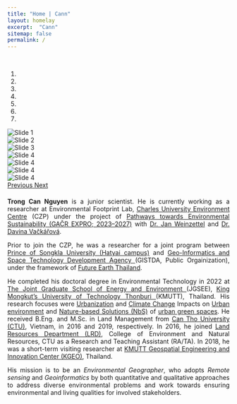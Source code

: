 ```yaml
---
title: "Home | Cann"
layout: homelay
excerpt:  "Cann"
sitemap: false
permalink: /
---
```


<br>

<div class="container-fluid">

<div markdown="0" id="myCarousel" class="carousel slide" data-ride="carousel" data-interval="2500" data-pause="hover">
<!-- Menu -->
<ol class="carousel-indicators">
<li data-target="#myCarousel" data-slide-to="0" class="active"></li>
<li data-target="#myCarousel" data-slide-to="1"></li>
<li data-target="#myCarousel" data-slide-to="2"></li>
<li data-target="#myCarousel" data-slide-to="3"></li>
<li data-target="#myCarousel" data-slide-to="4"></li>
<li data-target="#myCarousel" data-slide-to="5"></li>
<li data-target="#myCarousel" data-slide-to="6"></li>
</ol>
<!-- Items -->
<div class="carousel-inner" role="listbox" markdown="0">
<div class="item active">
<img class="first-slide" src="{{ site.url }}{{ site.baseurl }}/images/slider_carousel/slider_01.jpg" class="img-responsive"  alt="Slide 1"/>
</div>
<div class="item">
<img class="second-slide" src="{{ site.url }}{{ site.baseurl }}/images/slider_carousel/slider_02.jpg" class="img-responsive" alt="Slide 2" />
</div>
<div class="item">
<img class="third-slide" src="{{ site.url }}{{ site.baseurl }}/images/slider_carousel/slider_03.jpg" class="img-responsive" alt="Slide 3" />
</div>
<div class="item">
<img class="fourth-slide" src="{{ site.url }}{{ site.baseurl }}/images/slider_carousel/slider_04.jpg" class="img-responsive" alt="Slide 4" />
</div>
<div class="item">
<img class="fourth-slide" src="{{ site.url }}{{ site.baseurl }}/images/slider_carousel/slider_06.jpg" class="img-responsive" alt="Slide 4" />
</div>
<div class="item">
<img class="fourth-slide" src="{{ site.url }}{{ site.baseurl }}/images/slider_carousel/slider_07.jpg" class="img-responsive" alt="Slide 4" />
</div>
<div class="item">
<img class="fourth-slide" src="{{ site.url }}{{ site.baseurl }}/images/slider_carousel/slider_08.jpg" class="img-responsive" alt="Slide 4" />
</div>

</div>
<a class="left carousel-control" href="#myCarousel" role="button" data-slide="prev">
<span class="glyphicon glyphicon-chevron-left" aria-hidden="true"></span>
<span class="sr-only">Previous</span>
</a>
<a class="right carousel-control" href="#myCarousel" role="button" data-slide="next">
<span class="glyphicon glyphicon-chevron-right" aria-hidden="true"></span>
<span class="sr-only">Next</span>
</a>
</div>
</div>

<div id="homeid" class="col-sm-12">
<div style="text-align:justify" markdown="1">

<p style="font-size: 20px; text-align: justify"> 

<b>Trong Can Nguyen</b> is a junior scientist. He is currently working as a researcher at Environmental Footprint Lab, <a href="https://czp.cuni.cz/en/">Charles University Environment Centre</a> (CZP) under the project of <a href="https://czp.cuni.cz/en/projects/pathways-towards-environmental-sustainability-gacr-expro-2023-2027">Pathways towards Environmental Sustainability (GAČR EXPRO; 2023–2027)</a> with <a href="https://czp.cuni.cz/en/about-us/staff/jan-weinzettel">Dr. Jan Weinzettel</a> and <a href="https://czp.cuni.cz/en/about-us/staff/davina-vackarova">Dr. Davina Vačkářová</a>.

Prior to join the CZP, he was a researcher for a joint program between <a href="https://en.psu.ac.th/">Prince of Songkla University (Hatyai campus)</a> and <a href="https://www.gistda.or.th/home.php?lang=EN">Geo-Informatics and Space Technology Development Agency </a>(GISTDA, Public Orgainization), under the framework of <a href="https://www.futureearththailand.org/frontpage">Future Earth Thailand</a>. 

He completed his doctoral degree in Environmental Technology in 2022 at <a href="https://www.jgsee.kmutt.ac.th/v3/">The Joint Graduate School of Energy and Environment </a>(JGSEE), <a href="https://www.kmutt.ac.th/en/">King Mongkut’s University of Technology Thonburi </a>(KMUTT), Thailand. His research focuses were <u>Urbanization</u> and <u>Climate Change</u> Impacts on <u>Urban environment</u> and <u>Nature-based Solutions (NbS)</u> of <u>urban green spaces</u>. He received B.Eng. and M.Sc. in Land Management from <a href="https://en.ctu.edu.vn/">Can Tho University (CTU)</a>, Vietnam, in 2016 and 2019, respectively. In 2016, he joined <a href="https://lrd.ctu.edu.vn/en/">Land Resources Department (LRD)</a>, College of Environment and Natural Resources, CTU as a Research and Teaching Assistant (RA/TA). In 2018, he was a short-term visiting researcher at <a href="http://kgeo.org/kgeo/">KMUTT Geospatial Engineering and Innovation Center (KGEO)</a>, Thailand. 

His mission is to be an <i>Environmental Geographer</i>, who adopts <i>Remote sensing</i> and <i>Geoinformatics</i> by both quantitative and qualitative approaches to address diverse environmental problems and work towards ensuring environmental and living qualities for involved stakeholders.


<br>
<br>

</p>


</div>
</div>
